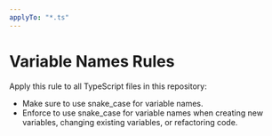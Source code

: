 ```yaml
---
applyTo: "*.ts"
---
```


# Variable Names Rules

Apply this rule to all TypeScript files in this repository:

- Make sure to use snake_case for variable names.
- Enforce to use snake_case for variable names when creating new variables, changing existing variables, or refactoring code.
